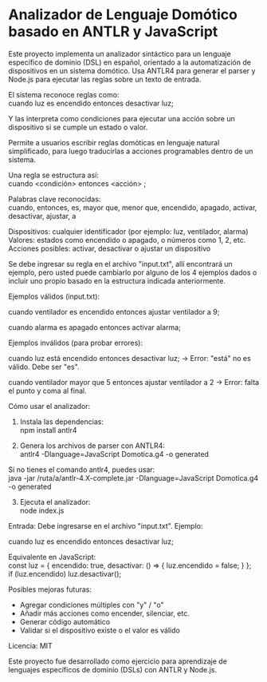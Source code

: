 # Analizador de Lenguaje Domótico basado en ANTLR y JavaScript

Este proyecto implementa un analizador sintáctico para un lenguaje específico de dominio (DSL) en español, orientado a la automatización de dispositivos en un sistema domótico. Usa ANTLR4 para generar el parser y Node.js para ejecutar las reglas sobre un texto de entrada.

El sistema reconoce reglas como:  
cuando luz es encendido entonces desactivar luz;

Y las interpreta como condiciones para ejecutar una acción sobre un dispositivo si se cumple un estado o valor.

Permite a usuarios escribir reglas domóticas en lenguaje natural simplificado, para luego traducirlas a acciones programables dentro de un sistema.

Una regla se estructura así:  
cuando <dispositivo> <condición> <valor> entonces <acción> ;

Palabras clave reconocidas:  
cuando, entonces, es, mayor que, menor que, encendido, apagado, activar, desactivar, ajustar, a

Dispositivos: cualquier identificador (por ejemplo: luz, ventilador, alarma)  
Valores: estados como encendido o apagado, o números como 1, 2, etc.  
Acciones posibles: activar, desactivar o ajustar un dispositivo


Se debe ingresar su regla en el archivo "input.txt", allí encontrará un ejemplo, pero usted puede cambiarlo por alguno de los 4 ejemplos dados o incluir uno propio basado en la estructura indicada anteriormente.



Ejemplos válidos (input.txt):

cuando ventilador es encendido entonces ajustar ventilador a 9;

cuando alarma es apagado entonces activar alarma;



Ejemplos inválidos (para probar errores):

cuando luz está encendido entonces desactivar luz;
→ Error: "está" no es válido. Debe ser "es".

cuando ventilador mayor que 5 entonces ajustar ventilador a 2
→ Error: falta el punto y coma al final.


Cómo usar el analizador:

1. Instala las dependencias:  
npm install antlr4

2. Genera los archivos de parser con ANTLR4:  
antlr4 -Dlanguage=JavaScript Domotica.g4 -o generated

Si no tienes el comando antlr4, puedes usar:  
java -jar /ruta/a/antlr-4.X-complete.jar -Dlanguage=JavaScript Domotica.g4 -o generated

3. Ejecuta el analizador:  
node index.js


Entrada:  Debe ingresarse en el archivo "input.txt". Ejemplo:

cuando luz es encendido entonces desactivar luz;

Equivalente en JavaScript:  
const luz = { encendido: true, desactivar: () => { luz.encendido = false; } };  
if (luz.encendido) luz.desactivar();



Posibles mejoras futuras:

- Agregar condiciones múltiples con "y" / "o"  
- Añadir más acciones como encender, silenciar, etc.  
- Generar código automático  
- Validar si el dispositivo existe o el valor es válido

Licencia: MIT

Este proyecto fue desarrollado como ejercicio para aprendizaje de lenguajes específicos de dominio (DSLs) con ANTLR y Node.js.
